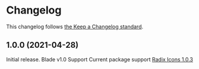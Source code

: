 # Changelog

This changelog follows [the Keep a Changelog standard](https://keepachangelog.com).

## 1.0.0 (2021-04-28)

Initial release.
Blade v1.0 Support
Current package support [Radix Icons 1.0.3](https://github.com/radix-ui/icons/releases/tag/%40radix-ui%2Freact-icons%401.0.3)
